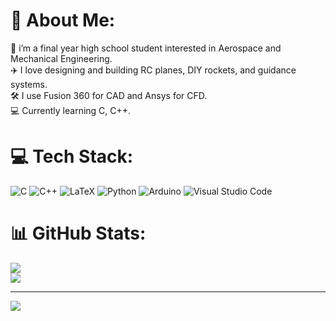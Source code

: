 # 💫 About Me:
👋 i’m a final year high school student interested in Aerospace and Mechanical Engineering.<br>✈️ I love designing and building RC planes, DIY rockets, and guidance systems.<br>🛠️ I use Fusion 360 for CAD and Ansys for CFD.<br>💻 Currently learning C, C++.<br>


# 💻 Tech Stack:
![C](https://img.shields.io/badge/c-%2300599C.svg?style=for-the-badge&logo=c&logoColor=white) ![C++](https://img.shields.io/badge/c++-%2300599C.svg?style=for-the-badge&logo=c%2B%2B&logoColor=white) ![LaTeX](https://img.shields.io/badge/latex-%23008080.svg?style=for-the-badge&logo=latex&logoColor=white) ![Python](https://img.shields.io/badge/python-3670A0?style=for-the-badge&logo=python&logoColor=ffdd54) ![Arduino](https://img.shields.io/badge/-Arduino-00979D?style=for-the-badge&logo=Arduino&logoColor=white) ![Visual Studio Code](https://img.shields.io/badge/Visual%20Studio%20Code-0078d7.svg?style=for-the-badge&logo=visual-studio-code&logoColor=white)
# 📊 GitHub Stats:
![](https://github-readme-stats.vercel.app/api?username=diaxxu&theme=dark&hide_border=false&include_all_commits=false&count_private=false)<br/>
![](https://nirzak-streak-stats.vercel.app/?user=diaxxu&theme=dark&hide_border=false)<br/>




---
[![](https://visitcount.itsvg.in/api?id=diaxxu&icon=3&color=7)](https://visitcount.itsvg.in)

<!-- Proudly created with GPRM ( https://gprm.itsvg.in ) -->
